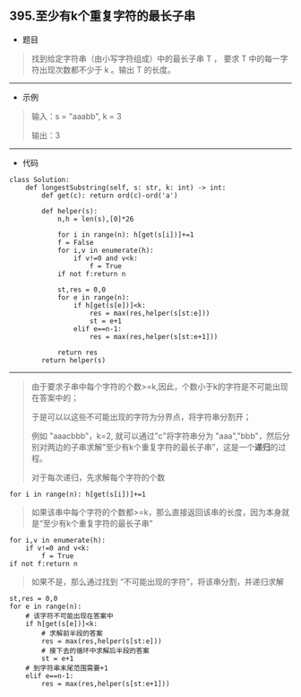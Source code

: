 395.至少有k个重复字符的最长子串
----------

 - 题目
> 找到给定字符串（由小写字符组成）中的最长子串 T ， 要求 T 中的每一字符出现次数都不少于 k 。输出 T 的长度。
----------
 - 示例
> 输入：s = "aaabb", k = 3
>
> 输出：3
>
----------
- 代码
> 
>
    class Solution:
        def longestSubstring(self, s: str, k: int) -> int:
            def get(c): return ord(c)-ord('a')
    
            def helper(s):
                n,h = len(s),[0]*26
    
                for i in range(n): h[get(s[i])]+=1
                f = False
                for i,v in enumerate(h):
                    if v!=0 and v<k:
                        f = True
                if not f:return n
    
                st,res = 0,0
                for e in range(n):
                    if h[get(s[e])]<k:
                        res = max(res,helper(s[st:e]))
                        st = e+1
                    elif e==n-1:
                        res = max(res,helper(s[st:e+1]))
    
                return res
            return helper(s)
----------
> 由于要求子串中每个字符的个数>=k,因此，个数小于k的字符是不可能出现在答案中的；
>
> 于是可以以这些不可能出现的字符为分界点，将字符串分割开；
>
> 例如 "aaacbbb"，k=2, 就可以通过"c"将字符串分为 "aaa","bbb"，然后分别对两边的子串求解“至少有k个重复字符的最长子串”，这是一个**递归**的过程。
>
> 对于每次递归，先求解每个字符的个数
>
    for i in range(n): h[get(s[i])]+=1
>
> 如果该串中每个字符的个数都>=k，那么直接返回该串的长度，因为本身就是“至少有k个重复字符的最长子串”
>
    for i,v in enumerate(h):
        if v!=0 and v<k:
            f = True
    if not f:return n
> 
> 如果不是，那么通过找到 “不可能出现的字符”，将该串分割，并递归求解
>
    st,res = 0,0
    for e in range(n):
        # 该字符不可能出现在答案中
        if h[get(s[e])]<k:
            # 求解前半段的答案
            res = max(res,helper(s[st:e]))
            # 接下去的循环中求解后半段的答案
            st = e+1
        # 到字符串末尾范围需要+1
        elif e==n-1:
            res = max(res,helper(s[st:e+1]))